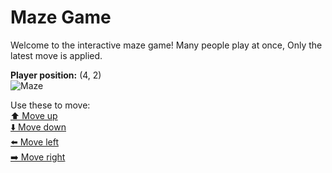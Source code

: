 # Maze Game  
Welcome to the interactive maze game! Many people play at once, Only the latest move is applied.

**Player position:** (4, 2)  
![Maze](https://github-maze-game.vercel.app/images/pos_4_2.png?t=1760620710303)

Use these to move:  
[⬆️ Move up](https://github-maze-game.vercel.app/move/4_2_w)  
[⬇️ Move down](https://github-maze-game.vercel.app/move/4_2_s)  
[⬅️ Move left](https://github-maze-game.vercel.app/move/4_2_a)  
[➡️ Move right](https://github-maze-game.vercel.app/move/4_2_d)
